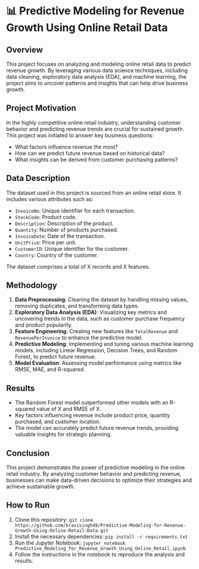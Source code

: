 
# 📊 Predictive Modeling for Revenue Growth Using Online Retail Data

## Overview

This project focuses on analyzing and modeling online retail data to predict revenue growth. By leveraging various data science techniques, including data cleaning, exploratory data analysis (EDA), and machine learning, the project aims to uncover patterns and insights that can help drive business growth.

## Project Motivation

In the highly competitive online retail industry, understanding customer behavior and predicting revenue trends are crucial for sustained growth. This project was initiated to answer key business questions:
- What factors influence revenue the most?
- How can we predict future revenue based on historical data?
- What insights can be derived from customer purchasing patterns?

## Data Description

The dataset used in this project is sourced from an online retail store. It includes various attributes such as:
- `InvoiceNo`: Unique identifier for each transaction.
- `StockCode`: Product code.
- `Description`: Description of the product.
- `Quantity`: Number of products purchased.
- `InvoiceDate`: Date of the transaction.
- `UnitPrice`: Price per unit.
- `CustomerID`: Unique identifier for the customer.
- `Country`: Country of the customer.

The dataset comprises a total of X records and X features.

## Methodology

1. **Data Preprocessing**: Cleaning the dataset by handling missing values, removing duplicates, and transforming data types.
2. **Exploratory Data Analysis (EDA)**: Visualizing key metrics and uncovering trends in the data, such as customer purchase frequency and product popularity.
3. **Feature Engineering**: Creating new features like `TotalRevenue` and `RevenuePerInvoice` to enhance the predictive model.
4. **Predictive Modeling**: Implementing and tuning various machine learning models, including Linear Regression, Decision Trees, and Random Forest, to predict future revenue.
5. **Model Evaluation**: Assessing model performance using metrics like RMSE, MAE, and R-squared.

## Results

- The Random Forest model outperformed other models with an R-squared value of X and RMSE of X.
- Key factors influencing revenue include product price, quantity purchased, and customer location.
- The model can accurately predict future revenue trends, providing valuable insights for strategic planning.

## Conclusion

This project demonstrates the power of predictive modeling in the online retail industry. By analyzing customer behavior and predicting revenue, businesses can make data-driven decisions to optimize their strategies and achieve sustainable growth.

## How to Run

1. Clone this repository: `git clone https://github.com/kravisingh49/Predictive-Modeling-for-Revenue-Growth-Using-Online-Retail-Data.git`
2. Install the necessary dependencies: `pip install -r requirements.txt`
3. Run the Jupyter Notebook: `jupyter notebook Predictive_Modeling_for_Revenue_Growth_Using_Online_Retail.ipynb`
4. Follow the instructions in the notebook to reproduce the analysis and results.

